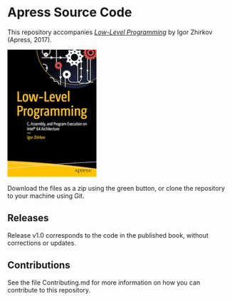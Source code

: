 # Apress Source Code

This repository accompanies [*Low-Level Programming*](http://www.apress.com/9781484224021) by Igor Zhirkov (Apress, 2017).

[comment]: #cover
![Cover image](9781484224021.jpg)

Download the files as a zip using the green button, or clone the repository to your machine using Git.

## Releases

Release v1.0 corresponds to the code in the published book, without corrections or updates.

## Contributions

See the file Contributing.md for more information on how you can contribute to this repository.